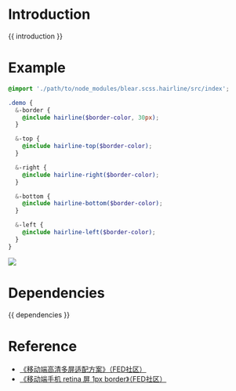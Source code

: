 # Introduction
{{ introduction }}





# Example
```scss
@import './path/to/node_modules/blear.scss.hairline/src/index';

.demo {
  &-border {
    @include hairline($border-color, 30px);
  }

  &-top {
    @include hairline-top($border-color);
  }

  &-right {
    @include hairline-right($border-color);
  }

  &-bottom {
    @include hairline-bottom($border-color);
  }

  &-left {
    @include hairline-left($border-color);
  }
}
```

![](http://ww2.sinaimg.cn/large/006tNbRwgy1ff28vo8fdmj30gw0mqwf7.jpg)




# Dependencies
{{ dependencies }}





# Reference
- [《移动端高清多屏适配方案》（FED社区）](http://frontenddev.org/link/mobile-high-definition-screen-adaptation-scheme.html)
- [《移动端手机 retina 屏 1px border》（FED社区）](http://frontenddev.org/link/mobile-phone-1-px-retina-screen-border.html)
